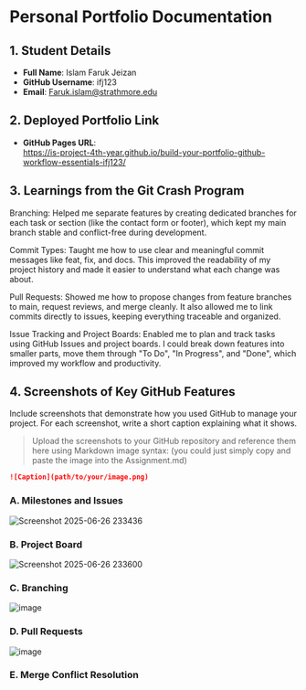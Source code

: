 # Personal Portfolio Documentation

## 1. Student Details

- **Full Name**: Islam Faruk Jeizan
- **GitHub Username**: ifj123
- **Email**: Faruk.islam@strathmore.edu

## 2. Deployed Portfolio Link

- **GitHub Pages URL**:  
https://is-project-4th-year.github.io/build-your-portfolio-github-workflow-essentials-ifj123/

## 3. Learnings from the Git Crash Program

Branching: Helped me separate features by creating dedicated branches for each task or section (like the contact form or footer), which kept my main branch stable and conflict-free during development.

Commit Types: Taught me how to use clear and meaningful commit messages like feat, fix, and docs. This improved the readability of my project history and made it easier to understand what each change was about.

Pull Requests: Showed me how to propose changes from feature branches to main, request reviews, and merge cleanly. It also allowed me to link commits directly to issues, keeping everything traceable and organized.

Issue Tracking and Project Boards: Enabled me to plan and track tasks using GitHub Issues and project boards. I could break down features into smaller parts, move them through "To Do", "In Progress", and "Done", which improved my workflow and productivity.



## 4. Screenshots of Key GitHub Features

Include screenshots that demonstrate how you used GitHub to manage your project. For each screenshot, write a short caption explaining what it shows.

> Upload the screenshots to your GitHub repository and reference them here using Markdown image syntax:
> (you could just simply copy and paste the image into the Assignment.md)

```markdown
![Caption](path/to/your/image.png)
```

### A. Milestones and Issues

![Screenshot 2025-06-26 233436](https://github.com/user-attachments/assets/db50dc78-b4fb-4e1b-a374-22c9dad8181a)


### B. Project Board

![Screenshot 2025-06-26 233600](https://github.com/user-attachments/assets/a3faca1f-d085-432b-8481-d465b5291136)


### C. Branching

![image](https://github.com/user-attachments/assets/f9b0c72a-6cce-4af0-85e9-9ac9f5996c37)



### D. Pull Requests

![image](https://github.com/user-attachments/assets/aa2b14f5-f0de-48f1-a047-c577315761ad)


### E. Merge Conflict Resolution


